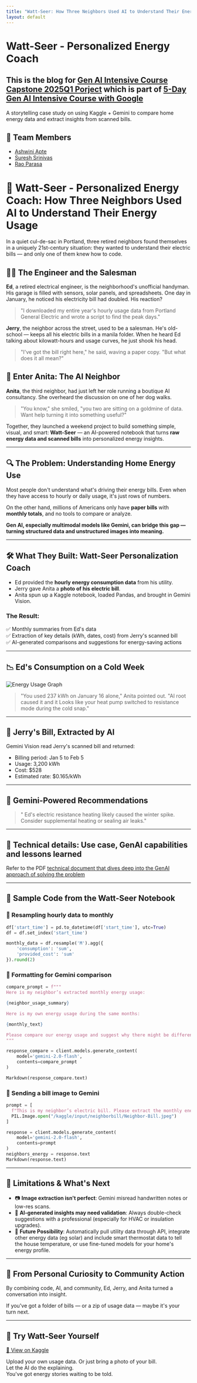 ```yaml
---
title: "Watt-Seer: How Three Neighbors Used AI to Understand Their Energy Usage"
layout: default
---
```

# Watt-Seer - Personalized Energy Coach
## This is the blog for [Gen AI Intensive Course Capstone 2025Q1 Porject](https://www.kaggle.com/competitions/gen-ai-intensive-course-capstone-2025q1) which is part of [5-Day Gen AI Intensive Course with Google](https://rsvp.withgoogle.com/events/google-generative-ai-intensive_2025q1)

 A storytelling case study on using Kaggle + Gemini to compare home energy data and extract insights from scanned bills.

## 👥 Team Members

- [Ashwini Apte](https://www.kaggle.com/ashwiniapte)
- [Suresh Srinivas](https://www.kaggle.com/sureshsrinivas)
- [Rao Parasa](https://www.kaggle.com/raoparasa) 

# 
# 🔋 Watt-Seer - Personalized Energy Coach: How Three Neighbors Used AI to Understand Their Energy Usage

In a quiet cul-de-sac in Portland, three retired neighbors found themselves in a uniquely 21st-century situation: they wanted to understand their electric bills — and only one of them knew how to code.

## 👨‍🔧 The Engineer and the Salesman

**Ed**, a retired electrical engineer, is the neighborhood's unofficial handyman. His garage is filled with sensors, solar panels, and spreadsheets. One day in January, he noticed his electricity bill had doubled. His reaction?  
> "I downloaded my entire year's hourly usage data from Portland General Electric and wrote a script to find the peak days."

**Jerry**, the neighbor across the street, used to be a salesman. He's old-school — keeps all his electric bills in a manila folder. When he heard Ed talking about kilowatt-hours and usage curves, he just shook his head.  
> "I've got the bill right here," he said, waving a paper copy. "But what does it all mean?"

## 🤖 Enter Anita: The AI Neighbor

**Anita**, the third neighbor, had just left her role running a boutique AI consultancy. She overheard the discussion on one of her dog walks.  
> "You know," she smiled, "you two are sitting on a goldmine of data. Want help turning it into something useful?"

Together, they launched a weekend project to build something simple, visual, and smart: **Watt-Seer** — an AI-powered notebook that turns **raw energy data and scanned bills** into personalized energy insights.

---

## 🔍 The Problem: Understanding Home Energy Use

Most people don't understand what's driving their energy bills. Even when they have access to hourly or daily usage, it's just rows of numbers.

On the other hand, millions of Americans only have **paper bills** with **monthly totals**, and no tools to compare or analyze.

**Gen AI, especially multimodal models like Gemini, can bridge this gap — turning structured data and unstructured images into meaning.**

---

## 🛠️ What They Built: Watt-Seer Personalization Coach

- Ed provided the **hourly energy consumption data** from his utility.
- Jerry gave Anita a **photo of his electric bill**.
- Anita spun up a Kaggle notebook, loaded Pandas, and brought in Gemini Vision.

### The Result:

✅ Monthly summaries from Ed's data  
✅ Extraction of key details (kWh, dates, cost) from Jerry's scanned bill  
✅ AI-generated comparisons and suggestions for energy-saving actions

---

## 📉 Ed's Consumption on a Cold Week


![Energy Usage Graph](assets/images/energy-graph.png)

> "You used 237 kWh on January 16 alone," Anita pointed out. "AI root caused it and it Looks like your heat pump switched to resistance mode during the cold snap."

---

## 🧾 Jerry's Bill, Extracted by AI

Gemini Vision read Jerry's scanned bill and returned:

- Billing period: Jan 5 to Feb 5  
- Usage: 3,200 kWh  
- Cost: $528  
- Estimated rate: $0.165/kWh

---

## 💬 Gemini-Powered Recommendations

> " Ed's electric resistance heating likely caused the winter spike. Consider supplemental heating or sealing air leaks."

---

## 💬 Technical details: Use case, GenAI capabilities and lessons learned

Refer to the PDF [technical document that dives deep into the GenAI approach of solving the problem](watt-seer-coach-technical.pdf)  

---

## 🧪 Sample Code from the Watt-Seer Notebook

### 🔹 Resampling hourly data to monthly

```python
df['start_time'] = pd.to_datetime(df['start_time'], utc=True)
df = df.set_index('start_time')

monthly_data = df.resample('M').agg({
    'consumption': 'sum',
    'provided_cost': 'sum'
}).round(2)
```

### 🔹 Formatting for Gemini comparison

```python
compare_prompt = f"""
Here is my neighbor’s extracted monthly energy usage:

{neighbor_usage_summary}

Here is my own energy usage during the same months:

{monthly_text}

Please compare our energy usage and suggest why there might be differences. We both are in Portland, OR and are a two person household. Use a simple ratio of my usage/neighbors. Also mention whether the usage levels are typical for similar homes.
"""

response_compare = client.models.generate_content(
    model='gemini-2.0-flash',
    contents=compare_prompt
)

Markdown(response_compare.text)

```

### 🔹 Sending a bill image to Gemini

```python
prompt = [
  f"This is my neighbor’s electric bill. Please extract the monthly energy usage (in kWh) for all the months",
  PIL.Image.open("/kaggle/input/neighborbill/Neighbor-Bill.jpeg")
]

response = client.models.generate_content(
    model='gemini-2.0-flash',
    contents=prompt
)
neighbors_energy = response.text
Markdown(response.text)
```

---

## 🚧 Limitations & What's Next

- 📷 **Image extraction isn't perfect**: Gemini misread handwritten notes or low-res scans.
- 💬 **AI-generated insights may need validation**: Always double-check suggestions with a professional (especially for HVAC or insulation upgrades).
- 🔮 **Future Possibility**: Automatically pull utility data through API, integrate other energy data (eg solar) and include smart thermostat data to tell the house temperature, or use fine-tuned models for your home's energy profile.

---

## 🤝 From Personal Curiosity to Community Action

By combining code, AI, and community, Ed, Jerry, and Anita turned a conversation into insight.

If you've got a folder of bills — or a zip of usage data — maybe it's your turn next.

---

## 🔗 Try Watt-Seer Yourself


[🔗 View on Kaggle](https://www.kaggle.com/code/sureshsrinivas/watt-seer-personalized-energy-coach)  

Upload your own usage data. Or just bring a photo of your bill.  
Let the AI do the explaining.  
You've got energy stories waiting to be told.
